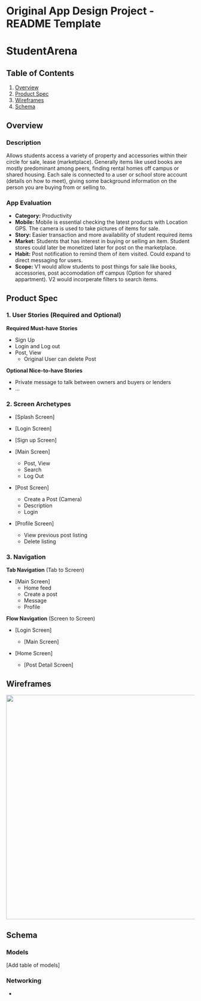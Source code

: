 Original App Design Project - README Template
===

# StudentArena

## Table of Contents
1. [Overview](#Overview)
1. [Product Spec](#Product-Spec)
1. [Wireframes](#Wireframes)
2. [Schema](#Schema)

## Overview
### Description
Allows students access a variety of property and accessories within their circle for sale, lease (marketplace). Generally items like used books are mostly predominant among peers, finding rental homes off campus or shared housing. Each sale is connected to a user or school store account (details on how to meet), giving  some background information on the person you are buying from or selling to.


### App Evaluation
- **Category:** Productivity
- **Mobile:** Mobile is essential checking the latest products with Location GPS. The camera is used to take pictures of items for sale.
- **Story:** Easier transaction and more availability of student required items
- **Market:** Students that has interest in buying or selling an item. Student stores could later be monetized later for post on the marketplace. 
- **Habit:** Post notification to remind them of item visited. Could expand to direct messaging for users.
- **Scope:** V1 would allow students to post things for sale like books, accessories, post accomodation off campus (Option for shared appartment). V2 would incorperate filters to search items.

## Product Spec

### 1. User Stories (Required and Optional)

**Required Must-have Stories**

* Sign Up
* Login and Log out
* Post, View
  * Original User can delete Post

**Optional Nice-to-have Stories**

* Private message to talk between owners and buyers or lenders
* ...

### 2. Screen Archetypes


* [Splash Screen]

* [Login Screen]

* [Sign up Screen]

* [Main Screen]
   * Post, View
   * Search
   * Log Out

* [Post Screen]
   * Create a Post (Camera) 
   * Description
   * Login

* [Profile Screen]
  * View previous post listing
  * Delete listing

### 3. Navigation

**Tab Navigation** (Tab to Screen)

* [Main Screen]
   * Home feed
   * Create a post
   * Message
   * Profile

**Flow Navigation** (Screen to Screen)

* [Login Screen]
   * [Main Screen]

* [Home Screen]
   * [Post Detail Screen]

## Wireframes

<img src="https://github.com/Phenomenalhub/StudentArena/blob/main/Wireframes.jpg?raw=true" width=600>


## Schema 


### Models
[Add table of models]
### Networking
- 
